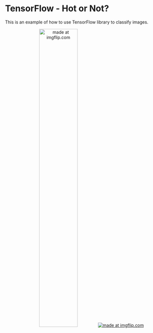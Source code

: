 # TensorFlow - Hot or Not?
This is an example of how to use TensorFlow library to classify images.

<div align="center">
<a href="https://imgflip.com/i/257ush"><img width=50% src="https://i.imgflip.com/257ush.jpg" title="made at imgflip.com"/></a>
<a href="https://imgflip.com/i/257uv9"><img src="https://i.imgflip.com/257uv9.jpg" title="made at imgflip.com"/></a>
</div>
